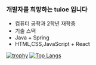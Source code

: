 ### 개발자를 희망하는 tuioe 입니다 
- 컴퓨터 공학과 2학년 재학중
- 기술 스택
- Java + Spring
- HTML,CSS,JavaScript + React
 
[![trophy](https://github-profile-trophy.vercel.app/?username=tuioe5679&theme=onedark)](https://github.com/tuioe5679/github-readme-stats)
[![Top Langs](https://github-readme-stats.vercel.app/api/top-langs/?username=tuioe5679&layout=tuioe5679)](https://github.com/tuioe5679/github-readme-stats)







